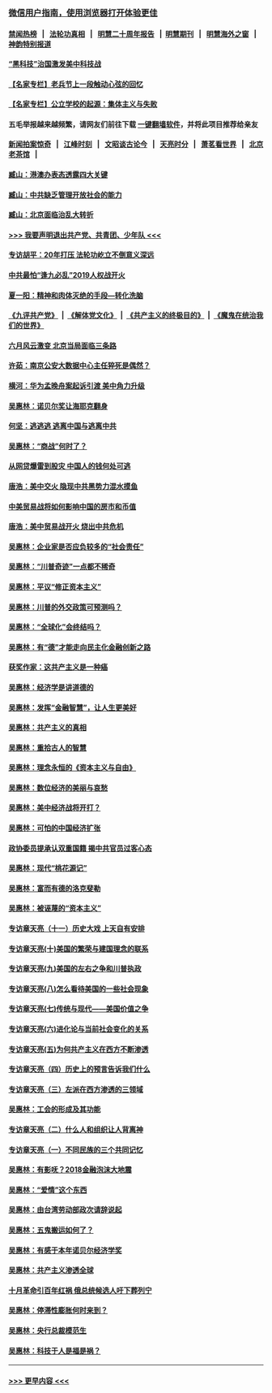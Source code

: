 ### [微信用户指南，使用浏览器打开体验更佳](https://github.com/gfw-breaker/banned-news1/blob/master/indexes/wechat-guide.md?t=0)
#### [禁闻热榜](热点新闻.md?t=0)  &nbsp;&nbsp;|&nbsp;&nbsp; [法轮功真相](https://github.com/gfw-breaker/truth/blob/master/README.md?t=0) &nbsp;&nbsp;|&nbsp;&nbsp; [明慧二十周年报告](https://github.com/gfw-breaker/mh-reports/blob/master/README.md?t=0) &nbsp;&nbsp;|&nbsp;&nbsp;[明慧期刊](https://github.com/gfw-breaker/mh-qikan) &nbsp;&nbsp;|&nbsp;&nbsp; [明慧海外之窗](https://github.com/gfw-breaker/mh-news/blob/master/README.md?t=0) &nbsp;&nbsp;|&nbsp;&nbsp; [神韵特别报道](https://github.com/gfw-breaker/mh-news/blob/master/shenyun.md?t=0)
#### [“黑科技”治国激发美中科技战](../pages/nsc423/n11638056.md?t=02072133) 
#### [【名家专栏】老兵节上一段触动心弦的回忆](../pages/nsc423/n11646016.md?t=02072133) 
#### [【名家专栏】公立学校的起源：集体主义与失败](../pages/nsc423/n11601833.md?t=02072133) 
#### 五毛举报越来越频繁，请网友们前往下载 [一键翻墙软件](https://github.com/gfw-breaker/ssr-accounts)，并将此项目推荐给亲友
#### [新闻拍案惊奇](https://github.com/gfw-breaker/banned-news1/blob/master/pages/link4.md) &nbsp;&nbsp;|&nbsp;&nbsp; [江峰时刻](https://github.com/gfw-breaker/banned-news1/blob/master/pages/link4.md) &nbsp;&nbsp;|&nbsp;&nbsp; [文昭谈古论今](https://github.com/gfw-breaker/banned-news1/blob/master/pages/link4.md) &nbsp;&nbsp;|&nbsp;&nbsp; [天亮时分](https://github.com/gfw-breaker/banned-news1/blob/master/pages/link4.md) &nbsp;&nbsp;|&nbsp;&nbsp; [萧茗看世界](https://github.com/gfw-breaker/banned-news1/blob/master/pages/link4.md) &nbsp;&nbsp;|&nbsp;&nbsp; [北京老茶馆](https://github.com/gfw-breaker/banned-news1/blob/master/pages/link4.md) &nbsp;&nbsp;|&nbsp;&nbsp; 
#### [臧山：港澳办表态透露四大关键](../pages/nsc423/n11421628.md?t=02072133) 
#### [臧山：中共缺乏管理开放社会的能力](../pages/nsc423/n11407457.md?t=02072133) 
#### [臧山：北京面临治乱大转折](../pages/nsc423/n11406895.md?t=02072133) 
#### [>>> 我要声明退出共产党、共青团、少年队 <<<](https://github.com/begood0513/goodnews/blob/master/quit/letter.md) 
#### [专访胡平：20年打压 法轮功屹立不倒意义深远](../pages/nsc423/n11398800.md?t=02072133) 
#### [中共最怕“逢九必乱”2019人权战开火](../pages/nsc423/n11385248.md?t=02072133) 
#### [夏一阳：精神和肉体灭绝的手段—转化洗脑](../pages/nsc423/n11368250.md?t=02072133) 
#### [《九评共产党》](https://github.com/begood0513/9ping.md/blob/master/README.md) &nbsp;|&nbsp; [《解体党文化》](../../../../jtdwh.md/blob/master/README.md)  &nbsp;|&nbsp; [《共产主义的终极目的》](../../../../gczydzjmd.md/blob/master/README.md) &nbsp;|&nbsp; [《魔鬼在统治我们的世界》](../../../../mgztzwmdsj.md/blob/master/README.md) 
#### [六月风云激变 北京当局面临三条路](../pages/nsc423/n11313668.md?t=02072133) 
#### [许茹：南京公安大数据中心主任猝死是偶然？](../pages/nsc423/n11064744.md?t=02072133) 
#### [横河：华为孟晚舟案起诉引渡 美中角力升级](../pages/nsc423/n11027230.md?t=02072133) 
#### [吴惠林：诺贝尔奖让海耶克翻身](../pages/nsc423/n10890049.md?t=02072133) 
#### [何坚：逃逃逃 逃离中国与逃离中共](../pages/nsc423/n10592891.md?t=02072133) 
#### [吴惠林：“商战”何时了？](../pages/nsc423/n10573558.md?t=02072133) 
#### [从网贷爆雷到股灾 中国人的钱何处可逃](../pages/nsc423/n10572800.md?t=02072133) 
#### [唐浩：美中交火 隐现中共黑势力混水摸鱼](../pages/nsc423/n10544040.md?t=02072133) 
#### [中美贸易战将如何影响中国的房市和币值](../pages/nsc423/n10543697.md?t=02072133) 
#### [唐浩：美中贸易战开火 烧出中共危机](../pages/nsc423/n10540126.md?t=02072133) 
#### [吴惠林：企业家是否应负较多的“社会责任”](../pages/nsc423/n10535022.md?t=02072133) 
#### [吴惠林：“川普奇迹”一点都不稀奇](../pages/nsc423/n10512808.md?t=02072133) 
#### [吴惠林：平议“修正资本主义”](../pages/nsc423/n10495724.md?t=02072133) 
#### [吴惠林：川普的外交政策可预测吗？](../pages/nsc423/n10462387.md?t=02072133) 
#### [吴惠林：“全球化”会终结吗？](../pages/nsc423/n10452838.md?t=02072133) 
#### [吴惠林：有“德”才能走向民主化金融创新之路](../pages/nsc423/n10432292.md?t=02072133) 
#### [获奖作家：这共产主义是一种癌](../pages/nsc423/n10431541.md?t=02072133) 
#### [吴惠林：经济学是讲道德的](../pages/nsc423/n10398014.md?t=02072133) 
#### [吴惠林：发挥“金融智慧”，让人生更美好](../pages/nsc423/n10375019.md?t=02072133) 
#### [吴惠林：共产主义的真相](../pages/nsc423/n10351394.md?t=02072133) 
#### [吴惠林：重拾古人的智慧](../pages/nsc423/n10337691.md?t=02072133) 
#### [吴惠林：理念永恒的《资本主义与自由》](../pages/nsc423/n10316274.md?t=02072133) 
#### [吴惠林：数位经济的美丽与哀愁](../pages/nsc423/n10292946.md?t=02072133) 
#### [吴惠林：美中经济战将开打？](../pages/nsc423/n10258825.md?t=02072133) 
#### [吴惠林：可怕的中国经济扩张](../pages/nsc423/n10219147.md?t=02072133) 
#### [政协委员提承认双重国籍 揭中共官员过客心态](../pages/nsc423/n10208809.md?t=02072133) 
#### [吴惠林：现代“桃花源记”](../pages/nsc423/n10185234.md?t=02072133) 
#### [吴惠林：富而有德的洛克斐勒](../pages/nsc423/n10142264.md?t=02072133) 
#### [吴惠林：被诬蔑的“资本主义”](../pages/nsc423/n10124816.md?t=02072133) 
#### [专访章天亮（十一）历史大戏 上天自有安排](../pages/nsc423/n10094905.md?t=02072133) 
#### [专访章天亮(十)美国的繁荣与建国理念的联系](../pages/nsc423/n10094899.md?t=02072133) 
#### [专访章天亮(九)美国的左右之争和川普执政](../pages/nsc423/n10094889.md?t=02072133) 
#### [专访章天亮(八)怎么看待美国的一些社会现象](../pages/nsc423/n10094857.md?t=02072133) 
#### [专访章天亮(七)传统与现代——美国价值之争](../pages/nsc423/n10093140.md?t=02072133) 
#### [专访章天亮(六)进化论与当前社会变化的关系](../pages/nsc423/n10092036.md?t=02072133) 
#### [专访章天亮(五)为何共产主义在西方不断渗透](../pages/nsc423/n10083620.md?t=02072133) 
#### [专访章天亮（四）历史上的预言告诉我们什么](../pages/nsc423/n10083606.md?t=02072133) 
#### [专访章天亮（三）左派在西方渗透的三领域](../pages/nsc423/n10081115.md?t=02072133) 
#### [吴惠林：工会的形成及其功能](../pages/nsc423/n10080633.md?t=02072133) 
#### [专访章天亮（二）什么人和组织让人背离神](../pages/nsc423/n10076637.md?t=02072133) 
#### [专访章天亮（一）不同民族的三个共同记忆](../pages/nsc423/n10074188.md?t=02072133) 
#### [吴惠林：有影呒？2018金融泡沫大地震](../pages/nsc423/n10040534.md?t=02072133) 
#### [吴惠林：“爱情”这个东西](../pages/nsc423/n10019423.md?t=02072133) 
#### [吴惠林：由台湾劳动部政次请辞说起](../pages/nsc423/n9979679.md?t=02072133) 
#### [吴惠林：五鬼搬运如何了？](../pages/nsc423/n9925338.md?t=02072133) 
#### [吴惠林：有感于本年诺贝尔经济学奖](../pages/nsc423/n9871883.md?t=02072133) 
#### [吴惠林：共产主义渗透全球](../pages/nsc423/n9812748.md?t=02072133) 
#### [十月革命引百年红祸 俄总统候选人吁下葬列宁](../pages/nsc423/n9810182.md?t=02072133) 
#### [吴惠林：停滞性膨胀何时来到？](../pages/nsc423/n9764136.md?t=02072133) 
#### [吴惠林：央行总裁模范生](../pages/nsc423/n9728134.md?t=02072133) 
#### [吴惠林：科技于人是福是祸？](../pages/nsc423/n9672982.md?t=02072133) 

----
#### [ >>> 更早内容 <<< ](../indexes/nsc423-earlier.md)
